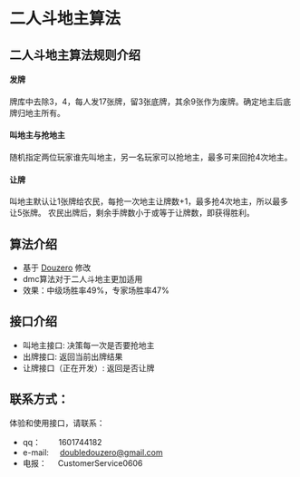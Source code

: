 # 二人斗地主算法

## 二人斗地主算法规则介绍
#### 发牌  
牌库中去除3，4，每人发17张牌，留3张底牌，其余9张作为废牌。确定地主后底牌归地主所有。
#### 叫地主与抢地主  
随机指定两位玩家谁先叫地主，另一名玩家可以抢地主，最多可来回抢4次地主。
#### 让牌  
叫地主默认让1张牌给农民，每抢一次地主让牌数+1，最多抢4次地主，所以最多让5张牌。
农民出牌后，剩余手牌数小于或等于让牌数，即获得胜利。

## 算法介绍
* 基于 [Douzero](https://github.com/kwai/DouZero) 修改  
* dmc算法对于二人斗地主更加适用  
* 效果：中级场胜率49%，专家场胜率47%

## 接口介绍
* 叫地主接口: 决策每一次是否要抢地主  
* 出牌接口:  返回当前出牌结果
* 让牌接口（正在开发）: 返回是否让牌

## 联系方式：
体验和使用接口，请联系：  
* qq：  &nbsp;&nbsp;&nbsp;&nbsp;&nbsp;&nbsp;&nbsp;1601744182  
* e-mail: &nbsp;&nbsp;&nbsp;  doubledouzero@gmail.com
* 电报：&nbsp;&nbsp;&nbsp;&nbsp;&nbsp;CustomerService0606







